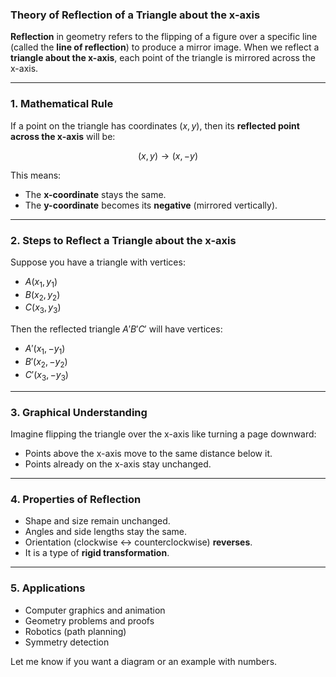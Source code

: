 ### Theory of Reflection of a Triangle about the x-axis

**Reflection** in geometry refers to the flipping of a figure over a specific line (called the **line of reflection**) to produce a mirror image. When we reflect a **triangle about the x-axis**, each point of the triangle is mirrored across the x-axis.

---

### 1. **Mathematical Rule**

If a point on the triangle has coordinates $(x, y)$, then its **reflected point across the x-axis** will be:

$$
(x, y) \rightarrow (x, -y)
$$

This means:

* The **x-coordinate** stays the same.
* The **y-coordinate** becomes its **negative** (mirrored vertically).

---

### 2. **Steps to Reflect a Triangle about the x-axis**

Suppose you have a triangle with vertices:

* $A(x_1, y_1)$
* $B(x_2, y_2)$
* $C(x_3, y_3)$

Then the reflected triangle $A'B'C'$ will have vertices:

* $A'(x_1, -y_1)$
* $B'(x_2, -y_2)$
* $C'(x_3, -y_3)$

---

### 3. **Graphical Understanding**

Imagine flipping the triangle over the x-axis like turning a page downward:

* Points above the x-axis move to the same distance below it.
* Points already on the x-axis stay unchanged.

---

### 4. **Properties of Reflection**

* Shape and size remain unchanged.
* Angles and side lengths stay the same.
* Orientation (clockwise ↔ counterclockwise) **reverses**.
* It is a type of **rigid transformation**.

---

### 5. **Applications**

* Computer graphics and animation
* Geometry problems and proofs
* Robotics (path planning)
* Symmetry detection

Let me know if you want a diagram or an example with numbers.


